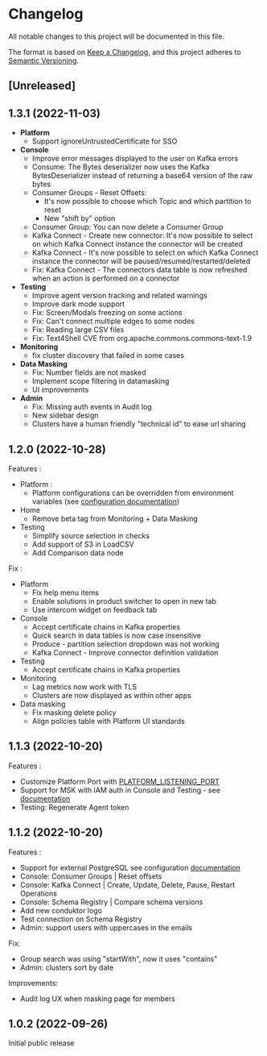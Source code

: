 # Changelog
All notable changes to this project will be documented in this file.

The format is based on [Keep a Changelog](https://keepachangelog.com/en/1.0.0/),
and this project adheres to [Semantic Versioning](https://semver.org/spec/v2.0.0.html).

## [Unreleased]

## 1.3.1 (2022-11-03)

 - **Platform**
   - Support ignoreUntrustedCertificate for SSO
 - **Console**
   - Improve error messages displayed to the user on Kafka errors
   - Consume: The Bytes deserializer now uses the Kafka BytesDeserializer instead of returning a base64 version of the raw bytes
   - Consumer Groups - Reset Offsets:
     - It's now possible to choose which Topic and which partition to reset
     - New "shift by" option
   - Consumer Group: You can now delete a Consumer Group
   - Kafka Connect - Create new connector: It's now possible to select on which Kafka Connect instance the connector will be created
   - Kafka Connect - It's now possible to select on which Kafka Connect instance the connector will be paused/resumed/restarted/deleted
   - Fix: Kafka Connect - The connectors data table is now refreshed when an action is performed on a connector
 - **Testing**
   - Improve agent version tracking and related warnings
   - Improve dark mode support
   - Fix: Screen/Modals freezing on some actions
   - Fix: Can't connect multiple edges to some nodes
   - Fix: Reading large CSV files
   - Fix:  Text4Shell CVE from org.apache.commons.commons-text-1.9
 - **Monitoring**
   - fix cluster discovery that failed in some cases
 - **Data Masking**
   - Fix: Number fields are not masked
   - Implement scope filtering in datamasking
   - UI improvements
- **Admin**
  - Fix: Missing auth events in Audit log
  - New sidebar design
  - Clusters have a human friendly "technical id" to ease url sharing

## 1.2.0 (2022-10-28)
Features : 
- Platform :
    - Platform configurations can be overridden from environment variables (see [configuration documentation](./doc/Configuration.md#environment-override))
- Home
    - Remove beta tag from Monitoring + Data Masking
- Testing
    - Simplify source selection in checks
    - Add support of S3 in LoadCSV
    - Add Comparison data node

Fix :
- Platform 
    - Fix help menu items
    - Enable solutions in product switcher to open in new tab
    - Use intercom widget on feedback tab
- Console
    - Accept certificate chains in Kafka properties
    - Quick search in data tables is now case insensitive
    - Produce - partition selection dropdown was not working
    - Kafka Connect - Improve connector definition validation
- Testing
    - Accept certificate chains in Kafka properties
- Monitoring
    - Lag metrics now work with TLS
    - Clusters are now displayed as within other apps
- Data masking
    - Fix masking delete policy
    - Align policies table with Platform UI standards

## 1.1.3 (2022-10-20)

Features :
- Customize Platform Port with [PLATFORM_LISTENING_PORT](./doc/Configuration.md#configuration-using-environment-variables)
- Support for MSK with IAM auth in Console and Testing -  see [documentation](./doc/Configuration.md#amazon-msk-with-iam-authentication-example)
- Testing: Regenerate Agent token

## 1.1.2 (2022-10-20)

Features :
- Support for external PostgreSQL see configuration [documentation](./doc/Configuration.md#external-database-configuration)
- Console: Consumer Groups | Reset offsets
- Console: Kafka Connect   | Create, Update, Delete, Pause, Restart Operations
- Console: Schema Registry | Compare schema versions
- Add new conduktor logo
- Test connection on Schema Registry
- Admin: support users with uppercases in the emails

Fix:
- Group search was using "startWith", now it uses "contains"
- Admin: clusters sort by date

Improvements:
- Audit log UX when masking page for members

## 1.0.2 (2022-09-26)

Initial public release 
